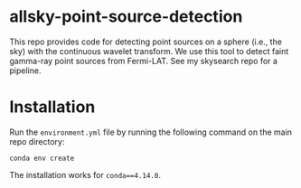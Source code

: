 # allsky-point-source-detection
This repo provides code for detecting point sources on a sphere (i.e., the sky) with the continuous wavelet transform. We use this tool to detect faint gamma-ray point sources from Fermi-LAT. See my skysearch repo for a pipeline.

# Installation
Run the `environment.yml` file by running the following command on the main repo directory:
```
conda env create
```
The installation works for `conda==4.14.0`. 
